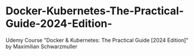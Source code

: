 # Docker-Kubernetes-The-Practical-Guide-2024-Edition-
Udemy Course "Docker &amp; Kubernetes: The Practical Guide [2024 Edition]" by Maximilian Schwarzmuller
